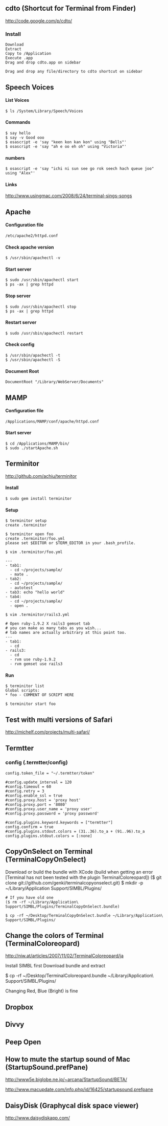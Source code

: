 ## cdto (Shortcut for Terminal from Finder)

<http://code.google.com/p/cdto/>

### Install

    Download
    Extract
    Copy to /Application
    Execute .app
    Drag and drop cdto.app on sidebar

    Drag and drop any file/directory to cdto shortcut on sidebar

## Speech Voices
#### List Voices
    $ ls /System/Library/Speech/Voices
#### Commands
    $ say hello
    $ say -v Good ooo
    $ osascript -e 'say "keen kon kan kon" using "Bells"'
    $ osascript -e 'say "ah e oo eh oh" using "Victoria"'

#### numbers
    $ osascript -e 'say "ichi ni sun see go rok seech hach queue joo" using "Alex"'

#### Links
<http://www.usingmac.com/2008/6/24/terminal-sings-songs>

## Apache
#### Configuration file
    /etc/apache2/httpd.conf

#### Check apache version
    $ /usr/sbin/apachectl -v

#### Start server
    $ sudo /usr/sbin/apachectl start
    $ ps -ax | grep httpd

#### Stop server
    $ sudo /usr/sbin/apachectl stop
    $ ps -ax | grep httpd

#### Restart server
    $ sudo /usr/sbin/apachectl restart

#### Check config
    $ /usr/sbin/apachectl -t
    $ /usr/sbin/apachectl -S

#### Document Root
    DocumentRoot "/Library/WebServer/Documents"

## MAMP
#### Configuration file
    /Applications/MAMP/conf/apache/httpd.conf

#### Start server
    $ cd /Applications/MAMP/bin/
    $ sudo ./startApache.sh

## Terminitor
<http://github.com/achiu/terminitor>

#### Install
    $ sudo gem install terminitor

#### Setup
    $ terminitor setup
    create .terminitor

    $ terminitor open foo
    create .terminitor/foo.yml
    please set $EDITOR or $TERM_EDITOR in your .bash_profile.

    $ vim .terminitor/foo.yml

    ---
    - tab1:
      - cd ~/projects/sample/
      - mate .
    - tab2:
      - cd ~/projects/sample/
      - autotest
    - tab3: echo "hello world"
    - tab4:
      - cd ~/projects/sample/
      - open .

    $ vim .terminitor/rails3.yml

    # Open ruby-1.9.2 X rails3 gemset tab
    # you can make as many tabs as you wish...
    # tab names are actually arbitrary at this point too.
    ---
    - tab1:
      - cd
    - rails3:
      - cd
      - rvm use ruby-1.9.2
      - rvm gemset use rails3

#### Run
    $ terminitor list
    Global scripts:
    * foo - COMMENT OF SCRIPT HERE

    $ terminitor start foo

## Test with multi versions of Safari

<http://michelf.com/projects/multi-safari/>


## Termtter

### config (.termtter/config)

    config.token_file = "~/.termtter/token"

    #config.update_interval = 120
    #config.timeout = 60
    #config.retry = 3
    #config.enable_ssl = true
    #config.proxy.host = 'proxy host'
    #config.proxy.port = '8080'
    #config.proxy.user_name = 'proxy user'
    #config.proxy.password = 'proxy password'

    #config.plugins.keyword.keywords = ["termtter"]
    config.confirm = true
    #config.plugins.stdout.colors = (31..36).to_a + (91..96).to_a
    config.plugins.stdout.colors = [:none]

## CopyOnSelect on Terminal (TerminalCopyOnSelect)

Download or build the bundle with XCode
(build when getting an error [Terminal has not been tested with the plugin TerminalColoreopard])
($ git clone git://github.com/genki/terminalcopyonselect.git)
    $ mkdir -p ~/Library/Application Support/SIMBL/Plugins/

    # If you have old one
    ($ rm -rf ~/Library/Application\ Support/SIMBL/Plugins/TerminalCopyOnSelect.bundle)

    $ cp -rf ~/Desktop/TerminalCopyOnSelect.bundle ~/Library/Application\ Support/SIMBL/Plugins/

## Change the colors of Terminal (TerminalColoreopard)

<http://niw.at/articles/2007/11/02/TerminalColoreopard/ja>

Install SIMBL first
Download bundle and extract

$ cp -rf ~/Desktop/TerminalColoreopard.bundle ~/Library/Application\ Support/SIMBL/Plugins/

Changing Red, Blue (Bright) is fine

## Dropbox
## Divvy
## Peep Open

## How to mute the startup sound of Mac (StartupSound.prefPane)

<http://www5e.biglobe.ne.jp/~arcana/StartupSound/BETA/>

<http://www.macupdate.com/info.php/id/16425/startupsound.prefpane>

## DaisyDisk (Graphycal disk space viewer)

<http://www.daisydiskapp.com/>

